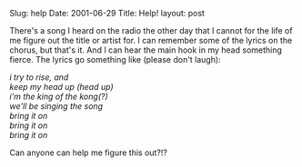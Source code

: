 Slug: help
Date: 2001-06-29
Title: Help!
layout: post

There&#39;s a song I heard on the radio the other day that I cannot for the life of me figure out the title or artist for. I can remember some of the lyrics on the chorus, but that&#39;s it. And I can hear the main hook in my head something fierce. The lyrics go something like (please don&#39;t laugh):<p>

<i>
i try to rise, and<br />
keep my head up (head up)<br />
i&#39;m the king of the kong(?)<br />
we&#39;ll be singing the song<br />
bring it on<br />
bring it on<br />
bring it on</i><p>

Can anyone can help me figure this out?!?</p></p>
